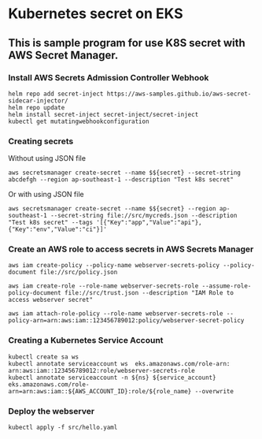 # Kubernetes secret on EKS

## This is sample program for use K8S secret with AWS Secret Manager.

### Install AWS Secrets Admission Controller Webhook

```
helm repo add secret-inject https://aws-samples.github.io/aws-secret-sidecar-injector/
helm repo update
helm install secret-inject secret-inject/secret-inject
kubectl get mutatingwebhookconfiguration

```


### Creating secrets

Without using JSON file

```
aws secretsmanager create-secret --name $${secret} --secret-string abcdefgh --region ap-southeast-1 --description "Test k8s secret"
```

Or with using JSON file

```
aws secretsmanager create-secret --name $${secret} --region ap-southeast-1 --secret-string file://src/mycreds.json --description "Test k8s secret" --tags '[{"Key":"app","Value":"api"},{"Key":"env","Value":"ci"}]'
```

### Create an AWS role to access secrets in AWS Secrets Manager

```
aws iam create-policy --policy-name webserver-secrets-policy --policy-document file://src/policy.json

aws iam create-role --role-name webserver-secrets-role --assume-role-policy-document file://src/trust.json --description "IAM Role to access webserver secret"

aws iam attach-role-policy --role-name webserver-secrets-role --policy-arn=arn:aws:iam::123456789012:policy/webserver-secret-policy
```

### Creating a Kubernetes Service Account

```
kubectl create sa ws
kubectl annotate serviceaccount ws  eks.amazonaws.com/role-arn: arn:aws:iam::123456789012:role/webserver-secrets-role
kubectl annotate serviceaccount -n ${ns} ${service_account}  eks.amazonaws.com/role-arn=arn:aws:iam::${AWS_ACCOUNT_ID}:role/${role_name} --overwrite 
```

### Deploy the webserver

```
kubectl apply -f src/hello.yaml
```
